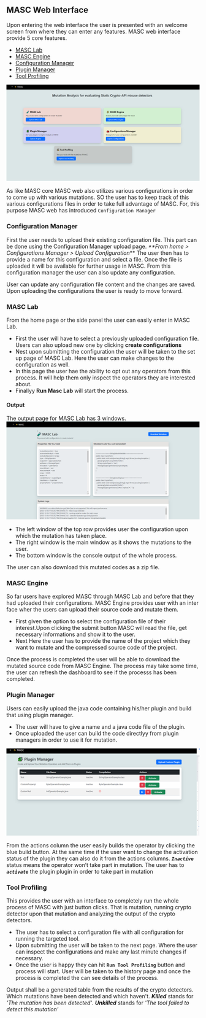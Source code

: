 ## MASC Web Interface
Upon entering the web interface the user is presented with an welcome screen from where they can enter any features. MASC web interface provide 5 core features.
- [MASC Lab](#masc-lab)
- [MASC Engine](#masc-engine)
- [Configuration Manager](#configuration-manager)
- [Plugin Manager](#plugin-manager)
- [Tool Profiling](#tool-profiling)

![MASC web Interface landing screen](./assets/home.png)

As like MASC core MASC web also utilizes various configurations
in order to come up with various mutations. SO the user has to keep track of this various configurations files in order to take full advantage of MASC.
For, this purpose MASC web has introduced ```Configuration Manager```

### Configuration Manager
First the user needs to upload their existing configuration file. This part can be done using the 
Configuration Manager upload page. 
_**From home > Configurations Manager > Upload Configuration_** 
The user then has to provide a name for this configuration and select a file.
Once the file is uploaded it will be available for further usage in MASC. From this configuration manager the user can also update any configuration. 

User can update any configuration file content and the changes are saved. Upon uploading the configurations the user is ready to move forward.

### MASC Lab
From the home page or the side panel the user can easily enter in MASC Lab. 
- First the user will have to select a previously uploaded configuration file.
Users can also upload new one by clicking **create configurations** 
- Nest upon submitting the configuration the user will be taken to the set up page of MASC Lab. Here the user can make changes to the configuration as well.
- In this page the user hae the ability to opt out any operators from this process. It will help them only inspect the operators they are interested about.
- Finallyy **Run Masc Lab** will start the process.
#### Output
The output page for MASC Lab has 3 windows. 
![Masc Lab output](./assets/mlout.png)

- The left window of the top row provides user the configuration upon which the mutation has taken place.
- The right window is the main window as it shows the mutations to the user.
- The bottom window is the console output of the whole process.

The user can also download this mutated codes as a zip file.

### MASC Engine
So far users have explored MASC through MASC Lab and before that they  had uploaded their configurations. MASC Engine provides user with an inter face wher the users can upload their source code and mutate them.
- First given the option to select the configuration file of their interest.Upon clicking the submit button MASC will read the file, get necessary informations and show it to the user.
- Next Here the user has to provide the name of the project which they want to mutate and the compressed source code of the project. 

Once the process is completed the user will be able to download the mutated source code  from MASC Engine. The process may take some time, the user can refresh the dashboard to see if the processs has been completed.

### Plugin Manager
Users can easily upload the java code containing his/her plugin and build that using plugin manager.
- The user will have to give a name and a java code file of the plugin.
- Once uploaded the user can build the code directlyy from plugin managers in order to use it for mutation.

![Plugin Manager](./assets/pmd.png)

From the actions column the user easily builds the operator by clicking the blue build button. At the same time if the user want to change the activation status of the plugin they can also do it from the actions columns. **_`Inactive`_** status means the operator won’t take part in mutation. The user has to **_`activate`_** the plugin plugin in order to take part in mutation

### Tool Profiling
This provides the user with an interface to completely run the whole process of MASC with just button clicks. That is
mutation, running crypto detector upon that mutation and analyzing the output of the crypto detectors.

- The user has to select a configuration file with all configuration for running the targeted tool.
- Upon submitting the user will be taken to the next page. Where the user can inspect the configurations and make any last minute changes if necessary.
- Once the user is happy they can hit **`Run Tool Profiling`** button and process will start. User will be taken to the history page and once the process is completed the can see details of the process.

Output shall be a generated table from the results of the crypto detectors. Which mutations have been detected and which haven't. **_Killed_** stands for _'The mutation has been detected'_. **_Unkilled_** stands for _'The tool failed to detect this mutation'_